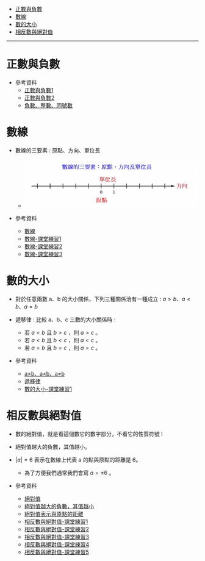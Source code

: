 * [正數與負數](#正數與負數)
* [數線](#數線)
* [數的大小](#數的大小)
* [相反數與絕對值](#相反數與絕對值)

---

# 正數與負數

- 參考資料
  - [正數與負數1](https://www.junyiacademy.org/article/7fdd866df12e40e6aa4fe3180a46298a "正數與負數1")
  - [正數與負數2](https://www.junyiacademy.org/article/ffad7d328fcb440a8c8b026b42bbfca4 "正數與負數2")
  - [負數、整數、同號數](https://www.junyiacademy.org/article/7b2d56e058bf4bcba38e4ccc0ffdd057 "負數、整數、同號數")


# 數線
- 數線的三要素 : 原點、方向、單位長
  - ![數線的三要素](https://github.com/aquariusCCA/mathematics/blob/main/%E5%88%9D%E4%B8%80%E6%95%B8%E5%AD%B8/%E6%95%B4%E6%95%B8%E7%9A%84%E9%81%8B%E7%AE%97/images/%E6%95%B8%E7%B7%9A%E7%9A%84%E4%B8%89%E8%A6%81%E7%B4%A0.png?raw=true "數線的三要素")


- 參考資料
  - [數線](https://www.junyiacademy.org/article/a27ccb96790f4ba39a49f29bf971f538 "數線")
  - [數線-課堂練習1](https://www.junyiacademy.org/article/3807e7ebc5214b5199d182008b11ca56 "數線-課堂練習1")
  - [數線-課堂練習2](https://www.junyiacademy.org/article/66b03a9258334c92b5de2324e97da873 "數線-課堂練習2")
  - [數線-課堂練習3](https://www.junyiacademy.org/article/da523b2ac9994244befc61e4548c0ef7 "數線-課堂練習3")

# 數的大小
- 對於任意兩數 a、b 的大小關係，下列三種關係洽有一種成立 : $a>b、a<b、a=b$

- 遞移律 : 比較 a、b、c 三數的大小關係時 :
	- 若 $a<b$ 且 $b>c$ ，則 $a>c$ 。
	- 若 $a<b$ 且 $b<c$ ，則 $a<c$ 。
	- 若 $a=b$ 且 $b=c$ ，則 $a=c$ 。

- 參考資料
  - [a>b、a<b、a=b](https://www.junyiacademy.org/article/d25f1e965c5540f89c828291b658d73b "a>b、a<b、a=b")
  - [遞移律](https://www.junyiacademy.org/article/6d2bf54727f84dca822b0267d0bff1c9 "遞移律")
  - [數的大小-課堂練習1](https://www.junyiacademy.org/article/33138d00e9644a34ae6c181253f8b199 "數的大小-課堂練習1")

# 相反數與絕對值
- 數的絕對值，就是看這個數它的數字部分，不看它的性質符號 !
- 絕對值越大的負數，其值越小。
- $|a|=6$ 表示在數線上代表 a 的點與原點的距離是 6。
  - 為了方便我們通常我們會寫 $a=\pm 6$ 。

- 參考資料
  - [絕對值](https://www.junyiacademy.org/article/03b096234d7742c8a8306ca92d7fce65 "絕對值")
  - [絕對值越大的負數，其值越小](https://www.junyiacademy.org/article/4e3d003f53cc40079dafb2d53d34f049 "絕對值越大的負數，其值越小")
  - [絕對值表示與原點的距離](https://www.junyiacademy.org/article/774df8dd38b547be945268516cbfb0a3 "絕對值表示與原點的距離")
  - [相反數與絕對值-課堂練習1](https://www.junyiacademy.org/article/8e0f60db7a26466bb3680e18b7fde614 "相反數與絕對值-課堂練習1")
  - [相反數與絕對值-課堂練習2](https://www.junyiacademy.org/article/e55f8e68b018404783dc56d70a0098d1 "相反數與絕對值-課堂練習2")
  - [相反數與絕對值-課堂練習3](https://www.junyiacademy.org/article/1a6bd840ebc14a82adfc701c9d3c282f "相反數與絕對值-課堂練習3")
  - [相反數與絕對值-課堂練習4](https://www.junyiacademy.org/article/836713f3a99c4e868bebef1a9f8a9a63 "相反數與絕對值-課堂練習4")
  - [相反數與絕對值-課堂練習5](https://www.junyiacademy.org/article/c1d61390af1345c39244cb09911f0b82 "相反數與絕對值-課堂練習5")